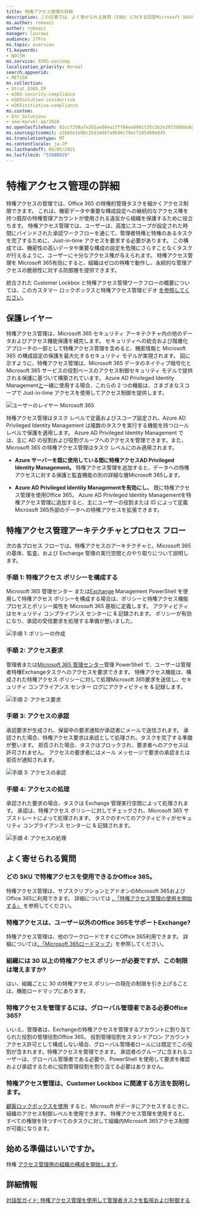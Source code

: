```yaml
---
title: 特権アクセス管理の詳細
description: この記事では、よく寄せられる質問 (FAQ) に対する回答Microsoft 365の特権アクセス管理の概要について説明します。
ms.author: robmazz
author: robmazz
manager: laurawi
audience: ITPro
ms.topic: overview
f1.keywords:
- NOCSH
ms.service: O365-seccomp
localization_priority: Normal
search.appverid:
- MET150
ms.collection:
- Strat_O365_IP
- m365-security-compliance
- m365solution-insiderrisk
- m365initiative-compliance
ms.custom:
- Ent_Solutions
- seo-marvel-apr2020
ms.openlocfilehash: 02cc7298afe202ae004a1fff84ea6961535c5b2e2972d08da6527946d7253fae
ms.sourcegitcommit: a1b66e1e80c25d14d67a9b46c79ec7245d88e045
ms.translationtype: MT
ms.contentlocale: ja-JP
ms.lasthandoff: 08/05/2021
ms.locfileid: "53900019"
---
```

# <a name="learn-about-privileged-access-management"></a>特権アクセス管理の詳細

特権アクセスの管理では、Office 365 の特権的管理タスクを細かくアクセス制限できます。 これは、機密データや重要な構成設定への継続的なアクセス権を持つ既存の特権管理アカウントが使用される違反から組織を保護するために役立ちます。 特権アクセス管理では、ユーザーは、高度にスコープが設定された時間にバインドされた承認ワークフローを通じて、管理者特権と特権のあるタスクを完了するために、Just-in-time アクセスを要求する必要があります。 この構成では、機密性の高いデータや重要な構成の設定を危険にさらすことなくタスクが行えるように、ユーザーに十分なアクセス権が与えられます。 特権アクセス管理を Microsoft 365有効にすると、組織はゼロの特権で動作し、永続的な管理アクセスの脆弱性に対する防御層を提供できます。

統合された Customer Lockbox と特権アクセス管理ワークフローの概要については、このカスタマー ロックボックスと特権アクセス管理ビデオ [を参照してください](https://go.microsoft.com/fwlink/?linkid=2066800)。

## <a name="layers-of-protection"></a>保護レイヤー

特権アクセス管理は、Microsoft 365 セキュリティ アーキテクチャ内の他のデータおよびアクセス機能保護を補完します。 セキュリティへの統合および階層化アプローチの一部として特権アクセス管理を含めると、機密情報と Microsoft 365 の構成設定の保護を最大化するセキュリティ モデルが実現されます。 図に示すように、特権アクセス管理は、Microsoft 365 データのネイティブ暗号化と Microsoft 365 サービスの役割ベースのアクセス制御セキュリティ モデルで提供される保護に基づいて構築されています。 Azure AD Privileged Identity Management[と](/azure/active-directory/active-directory-privileged-identity-management-configure)一緒に使用する場合、これらの 2 つの機能は、さまざまなスコープで Just-in-time アクセスを使用してアクセス制御を提供します。

![ユーザーのレイヤー Microsoft 365](../media/pam-layered-protection.png)

特権アクセス管理はタスク レベルで定義およびスコープ設定され、Azure AD Privileged Identity Management は複数のタスクを実行する機能を持つロール レベルで保護を適用します。 Azure AD Privileged Identity Management では、主に AD の役割および役割グループへのアクセスを管理できます。また、Microsoft 365 の特権アクセス管理はタスク レベルにのみ適用されます。

- **Azure サーバーを既に使用している間に特権アクセスAD Privileged Identity Management。** 特権アクセス管理を追加すると、データへの特権アクセスに対する保護と監査機能の別の詳細な層Microsoft 365します。

- **Azure AD Privileged Identity Managementを有効にし、** 既に特権アクセス管理を使用Office 365。 Azure AD Privileged Identity Managementを特権アクセス管理に追加すると、主にユーザーの役割または ID によって定義Microsoft 365外部のデータへの特権アクセスを拡張できます。  

## <a name="privileged-access-management-architecture-and-process-flow"></a>特権アクセス管理アーキテクチャとプロセス フロー

次の各プロセス フローでは、特権アクセスのアーキテクチャと、Microsoft 365 の基体、監査、および Exchange 管理の実行空間とのやり取りについて説明します。

### <a name="step-1-configure-a-privileged-access-policy"></a>手順 1: 特権アクセス ポリシーを構成する

Microsoft 365 管理センター または[Exchange](https://admin.microsoft.com) Management PowerShell を使用して特権アクセス ポリシーを構成する場合は、ポリシーと特権アクセス機能プロセスとポリシー属性を Microsoft 365 基板に定義します。 アクティビティはセキュリティ コンプライアンス センターに &amp; 記録されます。 ポリシーが有効になり、承認の受信要求を処理する準備が整いました。

![手順 1: ポリシーの作成](../media/pam-step1-policy-creation.jpg)

### <a name="step-2-access-request"></a>手順 2: アクセス要求

管理者または[Microsoft 365 管理センター](https://admin.microsoft.com)管理 PowerShell で、ユーザーは管理者特権Exchangeタスクへのアクセスを要求できます。 特権アクセス機能は、構成された特権アクセス ポリシーに対して処理Microsoft 365要求を送信し、セキュリティ コンプライアンス センター ログにアクティビティを &amp; 記録します。

![手順 2: アクセス要求](../media/pam-step2-access-request.jpg)

### <a name="step-3-access-approval"></a>手順 3: アクセスの承認

承認要求が生成され、保留中の要求通知が承認者にメールで送信されます。 承認された場合、特権アクセス要求は承認として処理され、タスクを完了する準備が整います。 拒否された場合、タスクはブロックされ、要求者へのアクセスは許可されません。 アクセスの要求者にはメール メッセージで要求の承認または拒否が通知されます。

![手順 3: アクセスの承認](../media/pam-step3-access-approval.jpg)

### <a name="step-4-access-processing"></a>手順 4: アクセスの処理

承認された要求の場合、タスクは Exchange 管理実行空間によって処理されます。 承認は、特権アクセス ポリシーに対してチェックされ、Microsoft 365 サブストレートによって処理されます。 タスクのすべてのアクティビティがセキュリティ コンプライアンス センターに &amp; 記録されます。

![手順 4: アクセスの処理](../media/pam-step4-access-processing.jpg)

## <a name="frequently-asked-questions"></a>よく寄せられる質問

### <a name="what-skus-can-use-privileged-access-in-office-365"></a>どの SKU で特権アクセスを使用できるかOffice 365。

特権アクセス管理は、サブスクリプションとアドオンのMicrosoft 365およびOffice 365に利用できます。 詳細については [、「特権アクセス管理の使用を開始する」](privileged-access-management-configuration.md) を参照してください。

### <a name="when-will-privileged-access-support-office-365-workloads-beyond-exchange"></a>特権アクセスは、ユーザー以外のOffice 365をサポートExchange?

特権アクセス管理は、他のワークロードですぐにOffice 365利用できます。 詳細については[、「Microsoft 365ロードマップ](https://www.microsoft.com/microsoft-365/roadmap)」を参照してください。

### <a name="my-organization-needs-more-than-30-privileged-access-policies-will-this-limit-be-increased"></a>組織には 30 以上の特権アクセス ポリシーが必要ですが、この制限は増えますか?

はい、組織ごとに 30 の特権アクセス ポリシーの現在の制限を引き上げることは、機能ロードマップにあります。

### <a name="do-i-need-to-be-a-global-admin-to-manage-privileged-access-in-office-365"></a>特権アクセスを管理するには、グローバル管理者である必要Office 365?

いいえ、管理者は、Exchangeの特権アクセスを管理するアカウントに割り当てられた役割の管理役割Office 365。 役割管理役割をスタンドアロン アカウントアクセス許可として構成しない場合、グローバル管理者ロールには既定でこの役割が含まれます。特権アクセスを管理できます。 承認者のグループに含まれるユーザーは、グローバル管理者である必要や、PowerShell を使用して要求を確認および承認するために役割管理役割を割り当てる必要はありません。

### <a name="how-is-privileged-access-management-related-to-customer-lockbox"></a>特権アクセス管理は、Customer Lockbox に関連する方法を説明します。

[顧客ロックボックスを使用](/office365/admin/manage/customer-lockbox-requests) すると、Microsoft がデータにアクセスするときに、組織のアクセス制御レベルを使用できます。 特権アクセス管理を使用すると、すべての権限を持つすべてのタスクに対して組織内Microsoft 365アクセス制御が可能になります。

## <a name="ready-to-get-started"></a>始める準備はいいですか。

特権 [アクセス管理用の組織の構成を開始します](privileged-access-management-configuration.md)。

## <a name="learn-more"></a>詳細情報

[対話型ガイド: 特権アクセス管理を使用して管理者タスクを監視および制御する](https://content.cloudguides.com/guides/Privileged%20Access%20Management)
